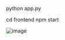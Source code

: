 python app.py


cd frontend
npm start

![image](https://github.com/user-attachments/assets/7c7c9db0-de44-4698-93c9-fd4fd0df9c77)
